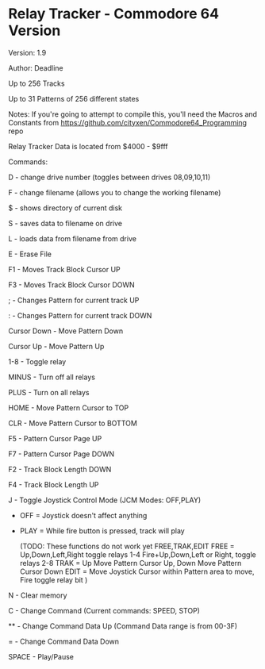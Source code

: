 # Relay Tracker - Commodore 64 Version

Version: 1.9

Author: Deadline

Up to 256 Tracks

Up to 31 Patterns of 256 different states

Notes: If you're going to attempt to compile this, you'll need the Macros and Constants from https://github.com/cityxen/Commodore64_Programming repo

Relay Tracker Data is located from $4000 - $9fff

Commands:

D - change drive number (toggles between drives 08,09,10,11)

F - change filename (allows you to change the working filename)

$ - shows directory of current disk

S - saves data to filename on drive

L - loads data from filename from drive

E - Erase File

F1 - Moves Track Block Cursor UP

F3 - Moves Track Block Cursor DOWN

; - Changes Pattern for current track UP

: - Changes Pattern for current track DOWN

Cursor Down - Move Pattern Down

Cursor Up - Move Pattern Up

1-8 - Toggle relay

MINUS - Turn off all relays

PLUS - Turn on all relays

HOME - Move Pattern Cursor to TOP

CLR - Move Pattern Cursor to BOTTOM

F5 - Pattern Cursor Page UP

F7 - Pattern Cursor Page DOWN

F2 - Track Block Length DOWN

F4 - Track Block Length UP

J - Toggle Joystick Control Mode (JCM Modes: OFF,PLAY)
* OFF  = Joystick doesn't affect anything
* PLAY = While fire button is pressed, track will play

    (TODO: These functions do not work yet FREE,TRAK,EDIT
        FREE = Up,Down,Left,Right toggle relays 1-4 Fire+Up,Down,Left or Right, toggle relays 2-8
        TRAK = Up Move Pattern Cursor Up, Down Move Pattern Cursor Down
        EDIT = Move Joystick Cursor within Pattern area to move, Fire toggle relay bit )

N - Clear memory

C - Change Command (Current commands: SPEED, STOP)

** - Change Command Data Up (Command Data range is from 00-3F)

= - Change Command Data Down

SPACE - Play/Pause
